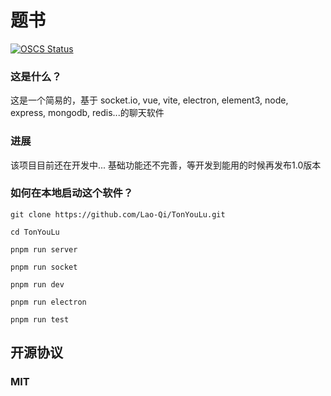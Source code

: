 # 题书


[![OSCS Status](https://www.oscs1024.com/platform/badge/Lao-Qi/TonYouLu.svg?size=small)](https://www.oscs1024.com/project/Lao-Qi/TonYouLu?ref=badge_small)
### 这是什么？

这是一个简易的，基于 socket.io, vue, vite, electron, element3, node, express, mongodb, redis...的聊天软件
</br>

### 进展

该项目目前还在开发中... 基础功能还不完善，等开发到能用的时候再发布1.0版本

### 如何在本地启动这个软件？
```git 
git clone https://github.com/Lao-Qi/TonYouLu.git

cd TonYouLu
```
```git
pnpm run server

pnpm run socket

pnpm run dev

pnpm run electron
```
```git
pnpm run test
```

## 开源协议

### MIT
